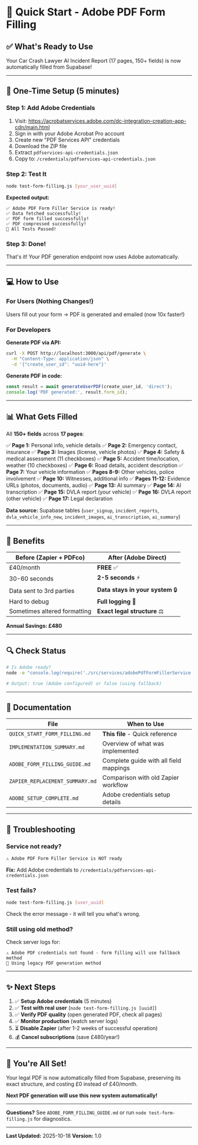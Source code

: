 # 🚀 Quick Start - Adobe PDF Form Filling

## ✅ What's Ready to Use

Your Car Crash Lawyer AI Incident Report (17 pages, 150+ fields) is now automatically filled from Supabase!

---

## 🎯 One-Time Setup (5 minutes)

### Step 1: Add Adobe Credentials

1. Visit: https://acrobatservices.adobe.com/dc-integration-creation-app-cdn/main.html
2. Sign in with your Adobe Acrobat Pro account
3. Create new "PDF Services API" credentials
4. Download the ZIP file
5. Extract `pdfservices-api-credentials.json`
6. Copy to: `/credentials/pdfservices-api-credentials.json`

### Step 2: Test It

```bash
node test-form-filling.js [your_user_uuid]
```

**Expected output:**
```
✅ Adobe PDF Form Filler Service is ready!
✅ Data fetched successfully!
✅ PDF form filled successfully!
✅ PDF compressed successfully!
🎉 All Tests Passed!
```

### Step 3: Done!

That's it! Your PDF generation endpoint now uses Adobe automatically.

---

## 💻 How to Use

### For Users (Nothing Changes!)
Users fill out your form → PDF is generated and emailed (now 10x faster!)

### For Developers

**Generate PDF via API:**
```bash
curl -X POST http://localhost:3000/api/pdf/generate \
  -H "Content-Type: application/json" \
  -d '{"create_user_id": "uuid-here"}'
```

**Generate PDF in code:**
```javascript
const result = await generateUserPDF(create_user_id, 'direct');
console.log('PDF generated:', result.form_id);
```

---

## 📊 What Gets Filled

All **150+ fields** across **17 pages**:

✅ **Page 1:** Personal info, vehicle details
✅ **Page 2:** Emergency contact, insurance
✅ **Page 3:** Images (license, vehicle photos)
✅ **Page 4:** Safety & medical assessment (11 checkboxes)
✅ **Page 5:** Accident time/location, weather (10 checkboxes)
✅ **Page 6:** Road details, accident description
✅ **Page 7:** Your vehicle information
✅ **Pages 8-9:** Other vehicles, police involvement
✅ **Page 10:** Witnesses, additional info
✅ **Pages 11-12:** Evidence URLs (photos, documents, audio)
✅ **Page 13:** AI summary
✅ **Page 14:** AI transcription
✅ **Page 15:** DVLA report (your vehicle)
✅ **Page 16:** DVLA report (other vehicle)
✅ **Page 17:** Legal declaration

**Data source:** Supabase tables (`user_signup`, `incident_reports`, `dvla_vehicle_info_new`, `incident_images`, `ai_transcription`, `ai_summary`)

---

## 🎁 Benefits

| Before (Zapier + PDFco) | After (Adobe Direct) |
|------------------------|---------------------|
| £40/month | **FREE** ✅ |
| 30-60 seconds | **2-5 seconds** ⚡ |
| Data sent to 3rd parties | **Data stays in your system** 🔒 |
| Hard to debug | **Full logging** 🐛 |
| Sometimes altered formatting | **Exact legal structure** ⚖️ |

**Annual Savings: £480**

---

## 🔍 Check Status

```bash
# Is Adobe ready?
node -e "console.log(require('./src/services/adobePdfFormFillerService').isReady())"

# Output: true (Adobe configured) or false (using fallback)
```

---

## 📖 Documentation

| File | When to Use |
|------|-------------|
| `QUICK_START_FORM_FILLING.md` | **This file** - Quick reference |
| `IMPLEMENTATION_SUMMARY.md` | Overview of what was implemented |
| `ADOBE_FORM_FILLING_GUIDE.md` | Complete guide with all field mappings |
| `ZAPIER_REPLACEMENT_SUMMARY.md` | Comparison with old Zapier workflow |
| `ADOBE_SETUP_COMPLETE.md` | Adobe credentials setup details |

---

## 🐛 Troubleshooting

### Service not ready?
```bash
⚠️ Adobe PDF Form Filler Service is NOT ready
```
**Fix:** Add Adobe credentials to `/credentials/pdfservices-api-credentials.json`

### Test fails?
```bash
node test-form-filling.js [user_uuid]
```
Check the error message - it will tell you what's wrong.

### Still using old method?
Check server logs for:
```
⚠️ Adobe PDF credentials not found - form filling will use fallback method
📄 Using legacy PDF generation method
```

---

## ✨ Next Steps

1. ✅ **Setup Adobe credentials** (5 minutes)
2. ✅ **Test with real user** (`node test-form-filling.js [uuid]`)
3. ✅ **Verify PDF quality** (open generated PDF, check all pages)
4. ✅ **Monitor production** (watch server logs)
5. ⏳ **Disable Zapier** (after 1-2 weeks of successful operation)
6. 💰 **Cancel subscriptions** (save £480/year!)

---

## 🎉 You're All Set!

Your legal PDF is now automatically filled from Supabase, preserving its exact structure, and costing £0 instead of £40/month.

**Next PDF generation will use this new system automatically!**

---

**Questions?** See `ADOBE_FORM_FILLING_GUIDE.md` or run `node test-form-filling.js` for diagnostics.

---

**Last Updated:** 2025-10-18
**Version:** 1.0
